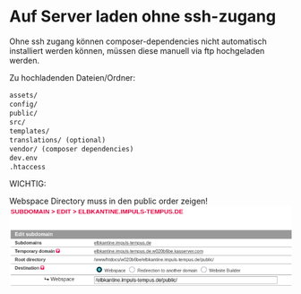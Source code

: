 # Auf Server laden ohne ssh-zugang

Ohne ssh zugang können composer-dependencies nicht automatisch installiert werden können, müssen diese manuell via ftp hochgeladen werden.

Zu hochladenden Dateien/Ordner:
```
assets/
config/
public/
src/
templates/
translations/ (optional)
vendor/ (composer dependencies)
dev.env
.htaccess
```

WICHTIG:

Webspace Directory muss in den public order zeigen!
![Webspace in All-inkl /elbkantine.impuls-tempus.de/public/](media/subdomain.png)